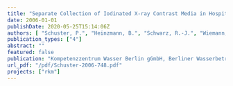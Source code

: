 ```yaml
---
title: "Separate Collection of Iodinated X-ray Contrast Media in Hospitals: Phase 2 Implementation"
date: 2006-01-01
publishDate: 2020-05-25T15:14:06Z
authors: [ "Schuster, P.", "Heinzmann, B.", "Schwarz, R.-J.", "Wiemann, M.", "Schulz, C." ]
publication_types: ["4"]
abstract: ""
featured: false
publication: "Kompetenzzentrum Wasser Berlin gGmbH, Berliner Wasserbetriebe"
url_pdf: "/pdf/Schuster-2006-748.pdf"
projects: ["rkm"]
---
```


